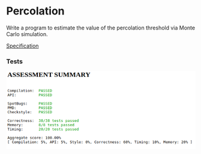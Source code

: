 # Percolation
Write a program to estimate the value of the percolation threshold via Monte Carlo simulation. 

[Specification](https://coursera.cs.princeton.edu/algs4/assignments/percolation/specification.php)

### Tests
![Tests](tests.png)
